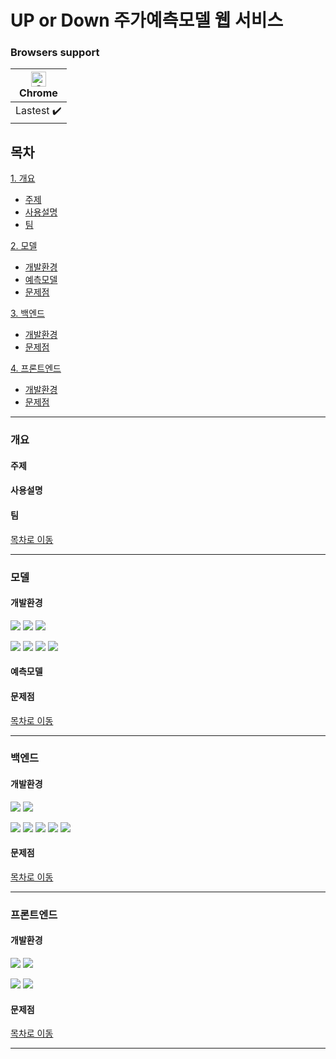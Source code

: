 # UP or Down  주가예측모델 웹 서비스 

### Browsers support
| [<img src="https://raw.githubusercontent.com/alrra/browser-logos/master/src/chrome/chrome_48x48.png" alt="Chrome" width="24px" height="24px" />](http://gotbahn.github.io/browsers-support-badges/)</br>Chrome |
| --------- |
| Lastest :heavy_check_mark: | 
<!--
:heavy_check_mark:
&check;
-->
## 목차
[1. 개요](#개요)
  * [주제](#주제)
  * [사용설명](#사용설명)
  * [팀](#팀)


[2. 모델](#모델)
  * [개발환경](#개발환경)
  * [예측모델](#예측모델)
  * [문제점](#문제점)


[3. 백엔드](#백엔드)
  * [개발환경](#개발환경)
  * [문제점](#문제점)


[4. 프론트엔드](#프론트엔드)
  * [개발환경](#개발환경)
  * [문제점](#문제점)

- - -

### 개요

#### 주제

#### 사용설명

#### 팀


[목차로 이동](#목차)

- - -

### 모델

#### 개발환경
![](https://img.shields.io/badge/Windows10-0078D6?style=flat-square&logo=Windows&logoColor=white)
![](https://img.shields.io/badge/macOS-000000?style=flat-square&logo=macOS&logoColor=white)
![](https://img.shields.io/badge/VSCode-007ACC?style=flat-square&logo=VisualStudioCode&logoColor=white)

![](https://img.shields.io/badge/Python-3776AB?style=flat-square&logo=Python&logoColor=black)
![](https://img.shields.io/badge/TensorFlow-FF6F00?style=flat-square&logo=TensorFlow&logoColor=black)
![](https://img.shields.io/badge/Keras-D00000?style=flat-square&logo=Keras&logoColor=white)
![](https://img.shields.io/badge/scikit-learn-F7931E?style=flat-square&logo=scikit-learn&logoColor=white)

#### 예측모델

#### 문제점

[목차로 이동](#목차)

- - -

### 백엔드

#### 개발환경
![](https://img.shields.io/badge/Windows10-0078D6?style=flat-square&logo=Windows&logoColor=white)
![](https://img.shields.io/badge/VSCode-007ACC?style=flat-square&logo=VisualStudioCode&logoColor=white)

![](https://img.shields.io/badge/Node.js-339933?style=flat-square&logo=Node.js&logoColor=white)
![](https://img.shields.io/badge/npm-CB3837?style=flat-square&logo=npm&logoColor=black)
![](https://img.shields.io/badge/Express-000000?style=flat-square&logo=Express&logoColor=white)
![](https://img.shields.io/badge/Nodemon-76D04B?style=flat-square&logo=Nodemon&logoColor=black)
![](https://img.shields.io/badge/Flask-000000?style=flat-square&logo=Flaskn&logoColor=white)


#### 문제점

[목차로 이동](#목차)

- - -

### 프론트엔드

#### 개발환경
![](https://img.shields.io/badge/Windows10-0078D6?style=flat-square&logo=Windows&logoColor=white)
![](https://img.shields.io/badge/VSCode-007ACC?style=flat-square&logo=VisualStudioCode&logoColor=white)

![](https://img.shields.io/badge/React-61DAFB?style=flat-square&logo=react&logoColor=black)
![](https://img.shields.io/badge/npm-CB3837?style=flat-square&logo=npm&logoColor=black)

#### 문제점

[목차로 이동](#목차)

- - -
